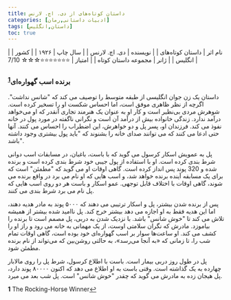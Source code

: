 ```yaml
---
title: داستان کوتاه‌‌های از دی. اچ. لارنس
categories: [ادبیات داستانی,رمان]
tags: [داستان,انگلیس]
toc: true
---
```


| نام اثر | داستان کوتاه‌های |
| نویسنده | دی. اچ. لارنس |
| سال چاپ | ۱۹۲۶  |
| کشور | انگلیس  |
| ژانر | مجموعه داستان کوتاه  |
| امتیاز | ⭐⭐⭐⭐⭐⭐⭐☆☆☆ 7/10  |


### برنده اسب گهواره‌ای<sup id="a1">[1](#f1)</sup>

داستان یک زن جوان انگلیسی از طبقه متوسط ​​را توصیف می کند که "شانس نداشت". اگرچه از نظر ظاهری موفق است، اما احساس شکست او را تسخیر کرده است. شوهرش مردی بی‌نظیر است و کار او به عنوان یک هنرمند تجاری آنقدر که او می‌خواهد درآمد ندارد. زندگی خانواده بیش از درآمد آن است و نگرانی ناگفته در مورد پول در خانه نفوذ می کند. فرزندان او، پسر پل و دو خواهرش، این اضطراب را احساس می کنند. آنها حتی ادعا می کنند که می توانند صدای خانه را بشنوند که "باید پول بیشتری وجود داشته باشد".

پل به عمویش اسکار کرسول می گوید که با باست، باغبان، در مسابقات اسب دوانی شرط بندی کرده است. او با استفاده از پول جیبی خود شرط بندی کرده است و برنده شده و 320 پوند پس انداز کرده است. گاهی اوقات او می گوید که "مطمئن" است که برای یک مسابقه آینده برنده خواهد شد، و اسب هایی که او نام می برد در واقع برنده می شوند، گاهی اوقات با اختلاف قابل توجهی. عمو اسکار و باست هر دو روی اسب هایی که پل نام می برد شرط بندی می کنند.

پس از برنده شدن بیشتر، پل و اسکار ترتیبی می دهند که ۵۰۰۰ پوند به مادر هدیه دهند، اما این هدیه فقط به او اجازه می دهد بیشتر خرج کند. پل ناامید شده بیشتر از همیشه تلاش می کند تا "خوش شانس" باشد. با نزدیک شدن به دربی، پل مصمم است تا برنده را بیاموزد. مادرش که نگران سلامتی اوست، از یک مهمانی به خانه می رود و راز او را کشف می کند. او ساعت‌ها سوار بر اسب گهواره‌ای خود بوده است، گاهی اوقات تمام شب را، تا زمانی که «به آنجا می‌رسد»، به حالتی روشن‌بین که می‌تواند از نام برنده مطمئن شود.

پل در طول روز دربی بیمار است. باست با اطلاع کرسول، شرط پل را روی مالابار چهارده به یک گذاشته است. وقتی باست به او اطلاع می دهد که اکنون ۸۰۰۰۰ پوند دارد، پل هیجان زده به مادرش می گوید که چقدر "خوش شانس" است. پل شب بعد می میرد.

<b id="f1">1</b> <span class="footnote">The Rocking-Horse Winner</span>[↩](#a1)

